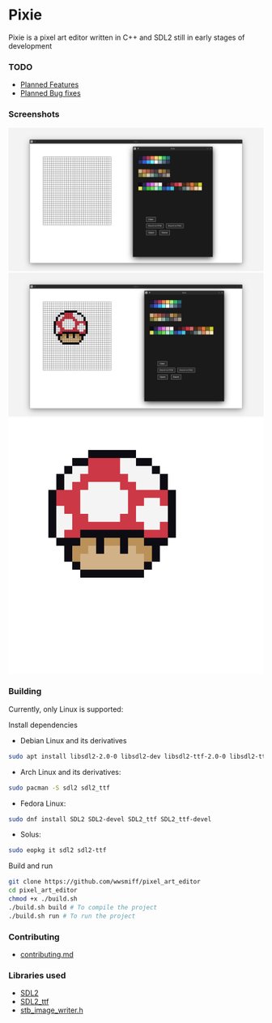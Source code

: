 # Pixie

Pixie is a pixel art editor written in C++ and SDL2 still in early stages of development

### TODO
- [Planned Features](planned_features.md)
- [Planned Bug fixes](planned_bugfixes.md)

### Screenshots
![](Screenshots/plain.png)
![](Screenshots/super_mushroom_in_editor.png)
![](Screenshots/super_mushroom.png)

### Building
Currently, only Linux is supported:

Install dependencies
- Debian Linux and its derivatives
```bash
sudo apt install libsdl2-2.0-0 libsdl2-dev libsdl2-ttf-2.0-0 libsdl2-ttf-dev
```
- Arch Linux and its derivatives:
```bash
sudo pacman -S sdl2 sdl2_ttf
```
- Fedora Linux:
```bash
sudo dnf install SDL2 SDL2-devel SDL2_ttf SDL2_ttf-devel
```
- Solus:
```bash
sudo eopkg it sdl2 sdl2-ttf
```

Build and run
```bash
git clone https://github.com/wwsmiff/pixel_art_editor
cd pixel_art_editor
chmod +x ./build.sh
./build.sh build # To compile the project
./build.sh run # To run the project
```

### Contributing
 - [contributing.md](contributing.md)

### Libraries used
 - [SDL2](http://libsdl.org/)
 - [SDL2_ttf](https://wiki.libsdl.org/SDL2_ttf/FrontPage)
 - [stb_image_writer.h](https://github.com/nothings/stb/blob/master/stb_image_write.h)

